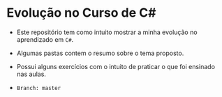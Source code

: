 # Evolução no Curso de C#

* Este repositório tem como intuito mostrar a minha evolução no aprendizado em `C#`.
* Algumas pastas contem o resumo sobre o tema proposto.
* Possui alguns exercícios com o intuito de praticar o que foi ensinado nas aulas.

* `Branch: master`
